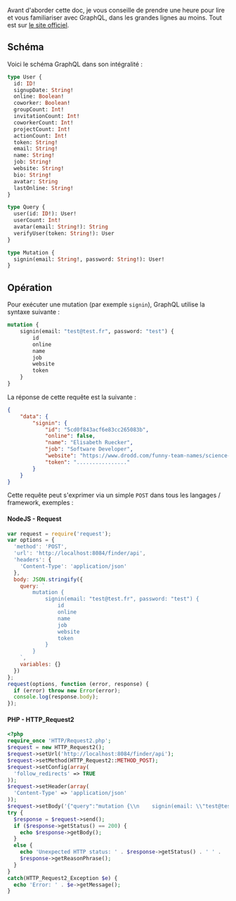 Avant d'aborder cette doc, je vous conseille de prendre une heure pour lire et vous familiariser avec GraphQL, dans les grandes lignes au moins. Tout est sur [le site officiel](https://graphql.org/).

## Schéma

Voici le schéma GraphQL dans son intégralité :

```graphql
type User {
  id: ID!
  signupDate: String!
  online: Boolean!
  coworker: Boolean!
  groupCount: Int!
  invitationCount: Int!
  coworkerCount: Int!
  projectCount: Int!
  actionCount: Int!
  token: String!
  email: String! 
  name: String!
  job: String! 
  website: String! 
  bio: String! 
  avatar: String
  lastOnline: String!
}

type Query {
  user(id: ID!): User!
  userCount: Int!
  avatar(email: String!): String
  verifyUser(token: String!): User
}

type Mutation {
  signin(email: String!, password: String!): User!
}
```

## Opération

Pour exécuter une mutation (par exemple `signin`), GraphQL utilise la syntaxe suivante :

```graphql
mutation {
    signin(email: "test@test.fr", password: "test") {
        id
        online
        name
        job
        website
        token
    }
}
```

La réponse de cette requête est la suivante :

```json
{
    "data": {
        "signin": {
            "id": "5cd0f843acf6e83cc265083b",
            "online": false,
            "name": "Elisabeth Ruecker",
            "job": "Software Developer",
            "website": "https://www.drodd.com/funny-team-names/science-team-names.html",
            "token": "................"
        }
    }
}
```

Cette requête peut s'exprimer via un simple `POST` dans tous les langages / framework, exemples :

#### NodeJS - Request

```javascript
var request = require('request');
var options = {
  'method': 'POST',
  'url': 'http://localhost:8084/finder/api',
  'headers': {
    'Content-Type': 'application/json'
  },
  body: JSON.stringify({
    query: `
        mutation {
            signin(email: "test@test.fr", password: "test") {
                id
                online
                name
                job
                website
                token
            }
        }
    `,
    variables: {}
  })
};
request(options, function (error, response) { 
  if (error) throw new Error(error);
  console.log(response.body);
});
```

#### PHP - HTTP_Request2

```php
<?php
require_once 'HTTP/Request2.php';
$request = new HTTP_Request2();
$request->setUrl('http://localhost:8084/finder/api');
$request->setMethod(HTTP_Request2::METHOD_POST);
$request->setConfig(array(
  'follow_redirects' => TRUE
));
$request->setHeader(array(
  'Content-Type' => 'application/json'
));
$request->setBody('{"query":"mutation {\\n    signin(email: \\"test@test.fr\\", password: \\"test\\") {\\n        id\\n        online\\n        name\\n        job\\n        website\\n        token\\n    }\\n}\\n","variables":{}}');
try {
  $response = $request->send();
  if ($response->getStatus() == 200) {
    echo $response->getBody();
  }
  else {
    echo 'Unexpected HTTP status: ' . $response->getStatus() . ' ' .
    $response->getReasonPhrase();
  }
}
catch(HTTP_Request2_Exception $e) {
  echo 'Error: ' . $e->getMessage();
}
```


```graphql
```


```graphql
```


```graphql
```


```graphql
```
